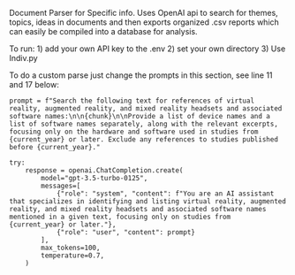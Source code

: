 Document Parser for Specific info. Uses OpenAI api to search for themes, topics, ideas in documents and then exports organized .csv reports which can easily be compiled into a database for analysis. 



To run: 1) add your own API key to the .env 
2) set your own directory
3) Use Indiv.py

To do a custom parse just change the prompts in this section, see line 11 and 17 below:

    prompt = f"Search the following text for references of virtual reality, augmented reality, and mixed reality headsets and associated software names:\n\n{chunk}\n\nProvide a list of device names and a list of software names separately, along with the relevant excerpts, focusing only on the hardware and software used in studies from {current_year} or later. Exclude any references to studies published before {current_year}."
    
    try:
        response = openai.ChatCompletion.create(
            model="gpt-3.5-turbo-0125",
            messages=[
                {"role": "system", "content": f"You are an AI assistant that specializes in identifying and listing virtual reality, augmented reality, and mixed reality headsets and associated software names mentioned in a given text, focusing only on studies from {current_year} or later."},
                {"role": "user", "content": prompt}
            ],
            max_tokens=100,
            temperature=0.7,
        )
